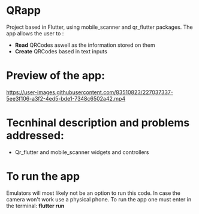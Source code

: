 # QRapp

Project based in Flutter, using mobile_scanner and qr_flutter packages. The app allows the user to :

- **Read** QRCodes aswell as the information stored on them
- **Create** QRCodes based in text inputs

# Preview of the app:

https://user-images.githubusercontent.com/83510823/227037337-5ee3f106-a3f2-4ed5-bde1-7348c6502a42.mp4

# Tecnhinal description and problems addressed:

- Qr_flutter and mobile_scanner widgets and controllers

# To run the app

Emulators will most likely not be an option to run this code. In case the camera won't work use a physical phone.
To run the app one must enter in the terminal: **flutter run**


